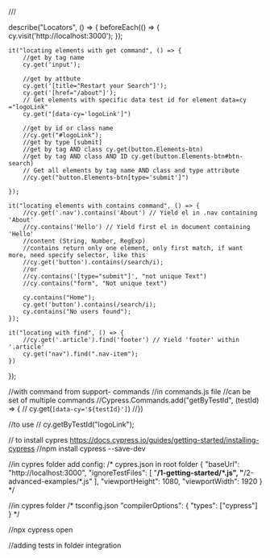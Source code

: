 /// <reference types="cypress" />

describe("Locators", () => {
    beforeEach(() => {
        cy.visit('http://localhost:3000');
    });

    it("locating elements with get command", () => {
        //get by tag name
        cy.get('input');
        
        //get by attbute
        cy.get('[title="Restart your Search"]');
        cy.get('[href="/about"]');
        // Get elements with specific data test id for element data=cy ="logoLink"
        cy.get("[data-cy='logoLink']")
        
        //get by id or class name
        //cy.get("#logoLink");
        //get by type [submit]
        //get by tag AND class cy.get(button.Elements-btn)
        //get by tag AND class AND ID cy.get(button.Elements-btn#btn-search)
        // Get all elements by tag name AND class and type attribute
        //cy.get("button.Elements-btn[type='submit']")
       
    });

    it("locating elements with contains command", () => {
        //cy.get('.nav').contains('About') // Yield el in .nav containing 'About'
        //cy.contains('Hello') // Yield first el in document containing 'Hello'
        //content (String, Number, RegExp)
        //contains return only one element, only first match, if want more, need specify selector, like this
        //cy.get('button').contains(/search/i);
        //or
        //cy.contains('[type="submit"]', "not unique Text")
        //cy.contains("form", "Not unique text")

        cy.contains("Home");
        cy.get('button').contains(/search/i);
        cy.contains("No users found");
    });

    it("locating with find", () => {
        //cy.get('.article').find('footer') // Yield 'footer' within '.article'
        cy.get("nav").find(".nav-item");
    })

});

 //with command from support- commands
 //in commands.js file
 //can be set of multiple commands
//Cypress.Commands.add("getByTestId", (testId) => {
 //   cy.get(`[data-cy='${testId}']`)
//})

//to use
// cy.getByTestId("logoLink");

// to install cypres  https://docs.cypress.io/guides/getting-started/installing-cypress
//npm install cypress --save-dev

//in cypres folder add config:
/* cypres.json in root folder
{
    "baseUrl": "http://localhost:3000",
    "ignoreTestFiles": [
        "**/1-getting-started/*.js",
        "**/2-advanced-examples/*.js"
    ],
    "viewportHeight": 1080,
    "viewportWidth": 1920
}
 */

 //in cypres folder 
 /* tsconfig.json
 "compilerOptions": {
    "types": ["cypress"]
}
  */

  //npx cypress open

  //adding tests in folder integration

   